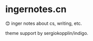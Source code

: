 # ingernotes.cn
:blush: inger notes about cs, writing, etc.

theme support by sergiokopplin/indigo.
